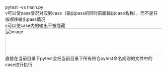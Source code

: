 pytest -vs main.py<br>
v可以使pass情况对应到case（输出pass的同时前面输出case名称），而不是只按顺序输出pass情况<br>
s可以使case内的输出不被隐藏<br>
<img width="721" height="86" alt="image" src="https://github.com/user-attachments/assets/34d62962-d105-486c-b2c8-80ace09106b9" /><br>
直接在当前目录下pytest会把当前目录下所有符合pytest命名规则的文件中的case进行执行
